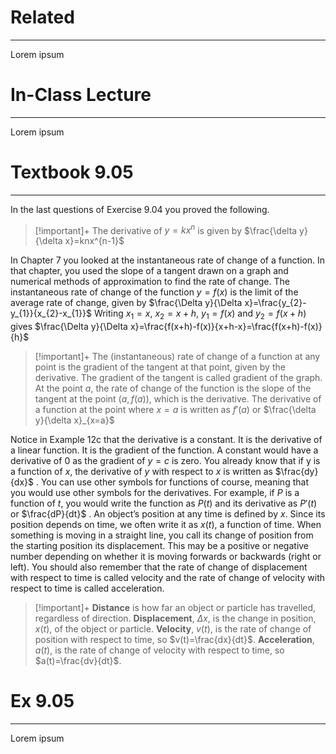 # Related
---
Lorem ipsum

# In-Class Lecture
---
Lorem ipsum

# Textbook 9.05
---
In the last questions of Exercise 9.04 you proved the following.
>[!important]+
>The derivative of $y=kx^{n}$ is given by $\frac{\delta y}{\delta x}=knx^{n-1}$

In Chapter 7 you looked at the instantaneous rate of change of a function. In that chapter, you used the slope of a tangent drawn on a graph and numerical methods of approximation to find the rate of change.
The instantaneous rate of change of the function $y = f(x)$ is the limit of the average rate of change, given by $\frac{\Delta y}{\Delta x}=\frac{y_{2}-y_{1}}{x_{2}-x_{1}}$
Writing $x_{1}=x$, $x_{2}=x+h$, $y_{1}=f(x)$ and $y_{2}=f(x+h)$ gives $\frac{\Delta y}{\Delta x}=\frac{f(x+h)-f(x)}{x+h-x}=\frac{f(x+h)-f(x)}{h}$
>[!important]+
>The (instantaneous) rate of change of a function at any point is the gradient of the tangent at that point, given by the derivative.
>The gradient of the tangent is called gradient of the graph. At the point $a$, the rate of change of the function is the slope of the tangent at the point $(a, f(a))$, which is the derivative.
>The derivative of a function at the point where $x = a$ is written as $f ′(a)$ or $\frac{\delta y}{\delta x}_{x=a}$

Notice in Example 12c that the derivative is a constant. It is the derivative of a linear function. It is the gradient of the function. A constant would have a derivative of $0$ as the gradient of $y = c$ is zero.
You already know that if y is a function of $x$, the derivative of $y$ with respect to $x$ is written as $\frac{dy}{dx}$ .
You can use other symbols for functions of course, meaning that you would use other symbols for the derivatives. For example, if $P$ is a function of $t$, you would write the function as $P(t)$ and its derivative as $P′(t)$ or $\frac{dP}{dt}$ .
An object’s position at any time is defined by $x$. Since its position depends on time, we often write it as $x(t)$, a function of time.
When something is moving in a straight line, you call its change of position from the starting position its displacement. This may be a positive or negative number depending on whether it is moving forwards or backwards (right or left).
You should also remember that the rate of change of displacement with respect to time is called velocity and the rate of change of velocity with respect to time is called acceleration.

>[!important]+
>**Distance** is how far an object or particle has travelled, regardless of direction.
>**Displacement**, $\Delta x$, is the change in position, $x(t)$, of the object or particle.
>**Velocity**, $v(t)$, is the rate of change of position with respect to time, so $v(t)=\frac{dx}{dt}$.
>**Acceleration**, $a(t)$, is the rate of change of velocity with respect to time, so $a(t)=\frac{dv}{dt}$.

# Ex 9.05
---
Lorem ipsum